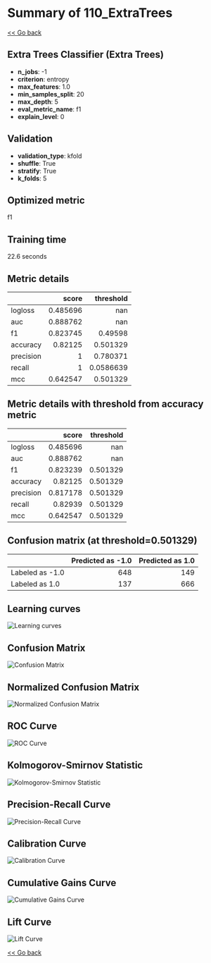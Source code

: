 # Summary of 110_ExtraTrees

[<< Go back](../README.md)


## Extra Trees Classifier (Extra Trees)
- **n_jobs**: -1
- **criterion**: entropy
- **max_features**: 1.0
- **min_samples_split**: 20
- **max_depth**: 5
- **eval_metric_name**: f1
- **explain_level**: 0

## Validation
 - **validation_type**: kfold
 - **shuffle**: True
 - **stratify**: True
 - **k_folds**: 5

## Optimized metric
f1

## Training time

22.6 seconds

## Metric details
|           |    score |   threshold |
|:----------|---------:|------------:|
| logloss   | 0.485696 | nan         |
| auc       | 0.888762 | nan         |
| f1        | 0.823745 |   0.49598   |
| accuracy  | 0.82125  |   0.501329  |
| precision | 1        |   0.780371  |
| recall    | 1        |   0.0586639 |
| mcc       | 0.642547 |   0.501329  |


## Metric details with threshold from accuracy metric
|           |    score |   threshold |
|:----------|---------:|------------:|
| logloss   | 0.485696 |  nan        |
| auc       | 0.888762 |  nan        |
| f1        | 0.823239 |    0.501329 |
| accuracy  | 0.82125  |    0.501329 |
| precision | 0.817178 |    0.501329 |
| recall    | 0.82939  |    0.501329 |
| mcc       | 0.642547 |    0.501329 |


## Confusion matrix (at threshold=0.501329)
|                 |   Predicted as -1.0 |   Predicted as 1.0 |
|:----------------|--------------------:|-------------------:|
| Labeled as -1.0 |                 648 |                149 |
| Labeled as 1.0  |                 137 |                666 |

## Learning curves
![Learning curves](learning_curves.png)
## Confusion Matrix

![Confusion Matrix](confusion_matrix.png)


## Normalized Confusion Matrix

![Normalized Confusion Matrix](confusion_matrix_normalized.png)


## ROC Curve

![ROC Curve](roc_curve.png)


## Kolmogorov-Smirnov Statistic

![Kolmogorov-Smirnov Statistic](ks_statistic.png)


## Precision-Recall Curve

![Precision-Recall Curve](precision_recall_curve.png)


## Calibration Curve

![Calibration Curve](calibration_curve_curve.png)


## Cumulative Gains Curve

![Cumulative Gains Curve](cumulative_gains_curve.png)


## Lift Curve

![Lift Curve](lift_curve.png)



[<< Go back](../README.md)

